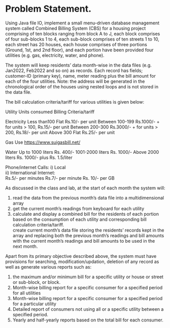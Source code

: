 # Problem Statement.

Using Java file IO, implement a small menu-driven database management system called Combined Billing System (CBS) for a housing project comprising of ten blocks ranging from block A to J, each block comprises of four sub-blocks 1 to 4, each sub-block comprises of ten streets 1 to 10, each street has 20 houses, each house comprises of three portions (Ground, 1st, and 2nd floor), and each portion have been provided four utilities (e.g. gas, electricity, water, and phone).  
 
The system will keep residents’ data month-wise in the data files (e.g. Jan2022, Feb2022 and so on) as records. Each record has fields; customer-ID (primary key), name, meter reading plus the bill amount for each of the four utilities. Note: the address will be generated in the chronological order of the houses using nested loops and is not stored in the data file. 
 
The bill calculation criteria/tariff for various utilities is given below: 
 
Utility 	            Units consumed 	                     Billing Criteria/tariff 
 
Electricity     	     Less than100 	                          Flat Rs.10/- per unit 
	                     Between 100-199 	Rs.1000/- + for units > 100, Rs.15/- per unit 
                         Between 200-300 	Rs.3000/- + for units > 200, Rs.18/- per unit 
                         Above 300 	        Flat Rs.25/- per unit 

Gas 	 	             Use https://www.suigasbill.net/ 

 Water 	                Up to 1000 liters 	                        Rs. 400/- 
                        1001-2000 liters 	                        Rs. 1000/- 
                        Above 2000 liters 	                Rs. 1000/- plus Rs. 1.5/liter 


Phone/internet 	Calls: 
    i) Local     
    ii) International Internet:  	
                                                                Rs.5/- per minutes 
                                                                Rs.7/- per minute 
                                                                Rs. 10/- per GB 
 
 
 
 	 	 	 
 	 
As discussed in the class and lab, at the start of each month the system will:  
1.	read the data from the previous month’s data file into a multidimensional array 
2.	get the current month’s readings from keyboard for each utility 
3.	calculate and display a combined bill for the residents of each portion based on the consumption of each utility and corresponding bill calculation criteria/tariff.  
create current month’s data file storing the residents’ records kept in the array and replacing both the previous month’s readings and bill amounts with the current month’s readings and bill amounts to be used in the next month. 
 
Apart from its primary objective described above, the system must have provisions for searching, modification/updation, deletion of any record as well as generate various reports such as: 
1.	the maximum and/or minimum bill for a specific  utility or house or street or sub-block, or block. 
2.	Month-wise billing report for a specific consumer for a specified period for all utilities 
3.	Month-wise billing report for a specific consumer for a specified period for a particular utility 
4.	Detailed report of consumers not using all or a specific utility between a specified period. 
5.	Yearly and half-yearly reports based on the total bill for each consumer. 
 
